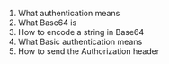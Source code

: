 1. What authentication means
2. What Base64 is
3. How to encode a string in Base64
4. What Basic authentication means
5. How to send the Authorization header

